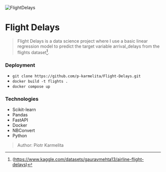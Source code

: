 ![FlightDelays](https://assets.planespotters.net/files/user/profile/78/c1/78c1c06b-331e-4add-a276-1e7b1ed6166f_256.png)

# Flight Delays
> Flight Delays is a data science project where I use a basic linear regression model to predict the target variable arrival_delays from the flights dataset[^1].

### Deployment
 - ```git clone https://github.com/p-karmelita/Flight-Delays.git```
 - ```docker build -t flights .```
 - ```docker compose up```

 ### Technologies
 - Scikit-learn
 - Pandas
 - FastAPI
 - Docker
 - NBConvert
 - Python


> Author: Piotr Karmelita

[^1]: (https://www.kaggle.com/datasets/gauravmehta13/airline-flight-delays)

